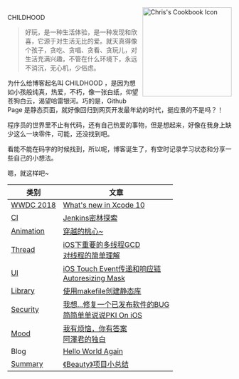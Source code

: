 <img src="https://raw.githubusercontent.com/objchris/objchris.github.io/master/apple-touch-icon.png" alt="Chris's Cookbook Icon" align="right" width="200" height="200" />



CHILDHOOD

> 好玩，是一种生活体验，是一种发现和欣喜，它源于对生活无比的爱。就天真得像个孩子，贪吃、贪唱、贪看、贪玩儿，对生活充满兴趣，不管在什么环境下，永远不消沉，无心机，少俗虑。

为什么给博客起名叫 CHILDHOOD ，是因为想如小孩般纯真，热爱，不朽，像一张白纸，仰望苍狗白云，渴望哈雷银河。巧的是，Github Page 是静态页面，就好像回归到网页开发最年幼的时代，挺应景的不是吗？！

程序员的世界里不止有代码，还有自己热爱的事物，但是想起来，好像在我身上缺少这么一块零件，可能，还没找到吧。

看能不能在码字的时候找到，所以呢，博客诞生了，有空时记录学习状态和分享一些自己的小想法。

嗯，就这样吧~

| 类别                                              | 文章                                                         |
| ------------------------------------------------- | ------------------------------------------------------------ |
| [WWDC 2018](https://objchris.com/tags/WWDC2018/)  | [What's new in Xcode 10](https://objchris.com/2018/06/15/Xcode%2010%20%E6%96%B0%E7%89%B9%E6%80%A7/) |
| [CI](https://objchris.com/tags/CI/)               | [Jenkins密林探索](https://objchris.com/2018/04/27/Jenkins/)  |
| [Animation](https://objchris.com/tags/Animation/) | [穿越的桃心~](https://objchris.com/2016/05/21/EZHeartForLike/) |
| [Thread](https://objchris.com/tags/Thread/)       | [iOS下重要的多线程GCD](https://objchris.com/2017/03/23/iOS%E4%B8%8B%E9%87%8D%E8%A6%81%E7%9A%84%E5%A4%9A%E7%BA%BF%E7%A8%8BGCD/)</br>[对线程的简单理解](https://objchris.com/2017/03/14/%E5%AF%B9%E7%BA%BF%E7%A8%8B%E7%9A%84%E7%AE%80%E5%8D%95%E7%90%86%E8%A7%A3/) |
| [UI](https://objchris.com/tags/UIView/)           | [iOS Touch Event传递和响应链](https://objchris.com/2017/02/27/iOS-Event%E4%BC%A0%E9%80%92%E5%92%8C%E5%93%8D%E5%BA%94%E9%93%BE/)</br>[Autoresizing Mask](https://objchris.com/2016/03/19/autoresizingMask/) |
| [Library](https://objchris.com/tags/Library/)     | [使用makefile创建静态库](https://objchris.com/2017/08/08/%E4%BD%BF%E7%94%A8MakeFile%E5%88%9B%E5%BB%BA%E9%9D%99%E6%80%81%E5%BA%93/) |
| [Security](https://objchris.com/tags/Security/)   | [我想...修复一个已发布软件的BUG](https://objchris.com/2018/11/07/%E9%80%86%E5%90%91%E4%BF%AE%E5%A4%8D%E8%BD%AF%E4%BB%B6%E7%9A%84BUG/)</br>[简简单单说说PKI On iOS](https://objchris.com/2016/04/09/%E7%AE%80%E7%AE%80%E5%8D%95%E5%8D%95%E8%AF%B4%E8%AF%B4PKIOniOS/) |
| [Mood](https://objchris.com/tags/Mood/)           | [我有烦恼，你有答案](https://objchris.com/2017/02/19/%E6%88%91%E6%9C%89%E7%83%A6%E6%81%BC%EF%BC%8C%E4%BD%A0%E6%9C%89%E7%AD%94%E6%A1%88/)</br>[阿澤君的独白](https://objchris.com/2016/04/02/%E9%98%BF%E6%BE%A4%E5%90%9B%E7%9A%84%E7%8B%AC%E7%99%BD/) |
| Blog                                              | [Hello World Again](https://objchris.com/2017/02/17/hello-world/) |
| [Summary](https://objchris.com/tags/Summary/)     | [《Beauty》项目小总结](https://objchris.com/2017/07/17/%E9%A1%B9%E7%9B%AEBeauty%E6%80%BB%E7%BB%93/) |

